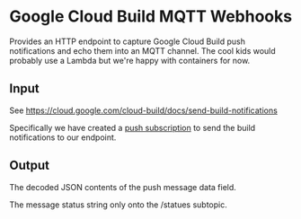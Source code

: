 # Google Cloud Build MQTT Webhooks

Provides an HTTP endpoint to capture Google Cloud Build push notifications and echo them into an MQTT channel.
The cool kids would probably use a Lambda but we're happy with containers for now.

## Input 

See https://cloud.google.com/cloud-build/docs/send-build-notifications

Specifically we have created a [push subscription](https://cloud.google.com/pubsub/docs/push#configuring-http-endpoints)
to send the build notifications to our endpoint.


## Output

The decoded JSON contents of the push message data field.

The message status string only onto the /statues subtopic.
